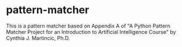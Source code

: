 pattern-matcher
===============

This is a pattern matcher based on Appendix A of "A Python Pattern Matcher Project for an Introduction to Artificial Intelligence Course" by Cynthia J. Martincic, Ph.D.

